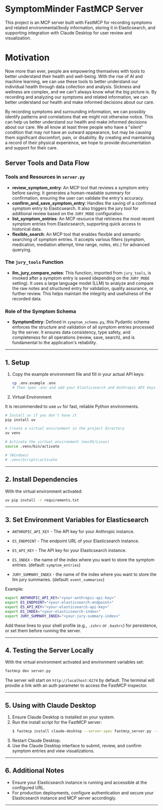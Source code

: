 # SymptomMinder FastMCP Server

This project is an MCP server built with FastMCP for recording symptoms and related environmental/body information, storing it in Elasticsearch, and supporting integration with Claude Desktop for user review and visualization.

# Motivation
Now more than ever, people are empowering themselves with tools to better understand their health and well-being. With the rise of AI and machine learning, we can use these tools to better understand our individual health through data collection and analysis. Sickness and wellness are complex, and we can't always know what the big picture is. By recording and analyzing our symptoms and related information, we can better understand our health and make informed decisions about our care. 

By recording symptoms and surrounding information, we can possibly identify patterns and correlations that we might not otherwise notice. This can help us better understand our health and make informed decisions about our care. We all know at least three people who have a "silent" condition that may not have an outward appearance, but may be causing them significant discomfort, pain, or disability. By creating and maintaining a record of their physical experience, we hope to provide documentation and support for their care. 

## Server Tools and Data Flow

### Tools and Resources in `server.py`

- **review_symptom_entry**: An MCP tool that reviews a symptom entry before saving. It generates a human-readable summary for confirmation, ensuring the user can validate the entry's accuracy.
- **confirm_and_save_symptom_entry**: Handles the saving of a confirmed symptom entry to Elasticsearch. It also triggers the jury tool for additional review based on the `JURY_MODE` configuration.
- **list_symptom_entries**: An MCP resource that retrieves the most recent symptom entries from Elasticsearch, supporting quick access to historical data.
- **flexible_search**: An MCP tool that enables flexible and semantic searching of symptom entries. It accepts various filters (symptom, medication, mediation attempt, time range, notes, etc.) for advanced querying.

### The `jury_tools` Function

- **llm_jury_compare_notes**: This function, imported from `jury_tools`, is invoked after a symptom entry is saved (depending on the `JURY_MODE` setting). It uses a large language model (LLM) to analyze and compare the raw notes and structured entry for validation, quality assurance, or further review. This helps maintain the integrity and usefulness of the recorded data.

### Role of the Symptom Schema

- **SymptomEntry**: Defined in `symptom_schema.py`, this Pydantic schema enforces the structure and validation of all symptom entries processed by the server. It ensures data consistency, type safety, and completeness for all operations (review, save, search), and is fundamental to the application's reliability.

---

## 1. Setup

1. Copy the example environment file and fill in your actual API keys:

   ```sh
   cp .env.example .env
   # Then open .env and add your Elasticsearch and Anthropic API keys
   ```

2. Virtual Environment

It is recommended to use `uv` for fast, reliable Python environments.

```bash
# Install uv if you don't have it
pip install uv

# Create a virtual environment in the project directory
uv venv

# Activate the virtual environment (macOS/Linux)
source .venv/bin/activate

# (Windows)
# .venv\Scripts\activate
```

---

## 2. Install Dependencies

With the virtual environment activated:

```bash
uv pip install -r requirements.txt
```

---

## 3. Set Environment Variables for Elasticsearch

- `ANTHROPIC_API_KEY` - The API key for your Anthropic instance.
 
- `ES_ENDPOINT` - The endpoint URL of your Elasticsearch instance. 

- `ES_API_KEY` - The API key for your Elasticsearch instance.

- `ES_INDEX` - the name of the index where you want to store the symptom entries. (default: `symptom_entries`)

- `JURY_SUMMARY_INDEX` - the name of the index where you want to store the llm jury summaries. (default: `event_summaries`)


Example:

```bash
export ANTHROPIC_API_KEY="<your-anthropic-api-key>"
export ES_ENDPOINT="<your-elasticsearch-endpoint>"
export ES_API_KEY="<your-elasticsearch-api-key>"
export ES_INDEX="<your-elasticsearch-index>"
export JURY_SUMMARY_INDEX="<your-jury-summary-index>"
```

Add these lines to your shell profile (e.g., `.zshrc` or `.bashrc`) for persistence, or set them before running the server.

---

## 4. Testing the Server Locally

With the virtual environment activated and environment variables set:

```bash
fastmcp dev server.py
```

The server will start on `http://localhost:6274` by default. The terminal will provdie a link with an auth parameter to access the FastMCP inspector.

---

## 5. Using with Claude Desktop

1. Ensure Claude Desktop is installed on your system.
2. Run the install script for the FastMCP server:
    ```bash
    $ fastmcp install claude-desktop --server-spec fastmcp_server.py --name "Symptom Minder"
    ```
3. Restart Claude Desktop.
4. Use the Claude Desktop interface to submit, review, and confirm symptom entries and view visualizations.

---

## 6. Additional Notes

- Ensure your Elasticsearch instance is running and accessible at the configured URL.
- For production deployments, configure authentication and secure your Elasticsearch instance and MCP server accordingly.

---
